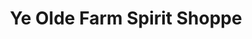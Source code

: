 ---
title: "Ye Olde Farm Spirit Shoppe"
url: /severn/ye-olde-farm-spirit-shoppe/
shop: Spirituosen
---